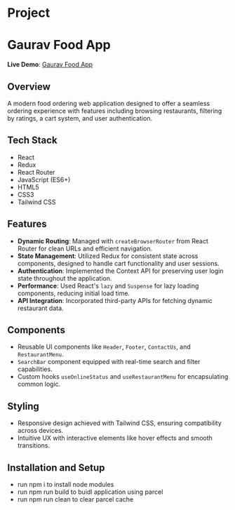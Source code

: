 # Project 
# Gaurav Food App

**Live Demo**: [Gaurav Food App](https://gaurav-food-app.netlify.app/home)

## Overview
A modern food ordering web application designed to offer a seamless ordering experience with features including browsing restaurants, filtering by ratings, a cart system, and user authentication.

## Tech Stack
- React
- Redux
- React Router
- JavaScript (ES6+)
- HTML5
- CSS3
- Tailwind CSS

## Features
- **Dynamic Routing**: Managed with `createBrowserRouter` from React Router for clean URLs and efficient navigation.
- **State Management**: Utilized Redux for consistent state across components, designed to handle cart functionality and user sessions.
- **Authentication**: Implemented the Context API for preserving user login state throughout the application.
- **Performance**: Used React's `lazy` and `Suspense` for lazy loading components, reducing initial load time.
- **API Integration**: Incorporated third-party APIs for fetching dynamic restaurant data.

## Components
- Reusable UI components like `Header`, `Footer`, `ContactUs`, and `RestaurantMenu`.
- `SearchBar` component equipped with real-time search and filter capabilities.
- Custom hooks `useOnlineStatus` and `useRestaurantMenu` for encapsulating common logic.

## Styling
- Responsive design achieved with Tailwind CSS, ensuring compatibility across devices.
- Intuitive UX with interactive elements like hover effects and smooth transitions.

## Installation and Setup
- run npm i to install node modules
- run npm run build to buidl application using parcel
- run npm run clean to clear parcel cache
